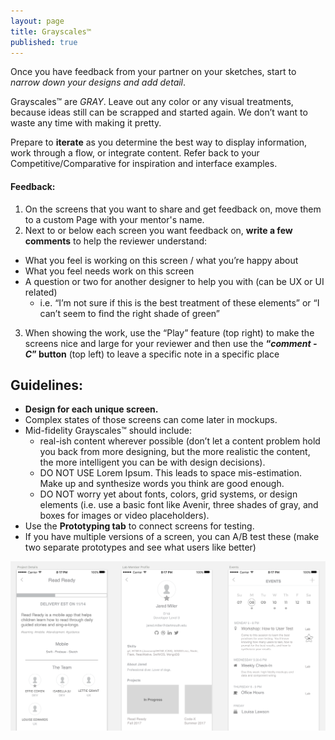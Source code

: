 ```yaml
---
layout: page
title: Grayscales™
published: true
---
```



Once you have feedback from your partner on your sketches, start to *narrow down your designs and add detail*.

Grayscales™ are *GRAY*. Leave out any color or any visual treatments, because ideas still can be scrapped and started again. We don’t want to waste any time with making it pretty.

Prepare to **iterate** as you determine the best way to display information, work through a flow, or integrate content. Refer back to your Competitive/Comparative for inspiration and interface examples.


#### Feedback:
1. On the screens that you want to share and get feedback on, move them to a custom Page with your mentor's name.
2. Next to or below each screen you want feedback on, **write a few comments** to help the reviewer understand:
  * What you feel is working on this screen / what you’re happy about
  * What you feel needs work on this screen
  * A question or two for another designer to help you with (can be UX or UI related)
     * i.e. “I’m not sure if this is the best treatment of these elements” or “I can’t seem to find the right shade of green”
3. When showing the work, use the “Play” feature (top right) to make the screens nice and large for your reviewer and then use the **“*comment - C*” button** (top left) to leave a specific note in a specific place


## Guidelines:  
*   **Design for each unique screen.**
  * Complex states of those screens can come later in mockups.
  * Mid-fidelity Grayscales™ should include:
    * real-ish content wherever possible (don’t let a content problem hold you back from more designing, but the more realistic the content, the more intelligent you can be with design decisions).
    * DO NOT USE Lorem Ipsum. This leads to space mis-estimation. Make up and synthesize words you think are good enough.
    * DO NOT worry yet about fonts, colors, grid systems, or design elements (i.e. use a basic font like Avenir, three shades of gray, and boxes for images or video placeholders).
*   Use the **Prototyping tab** to connect screens for testing.
  * If you have multiple versions of a screen, you can A/B test these (make two separate prototypes and see what users like better)



![](img/grayscales.png)
